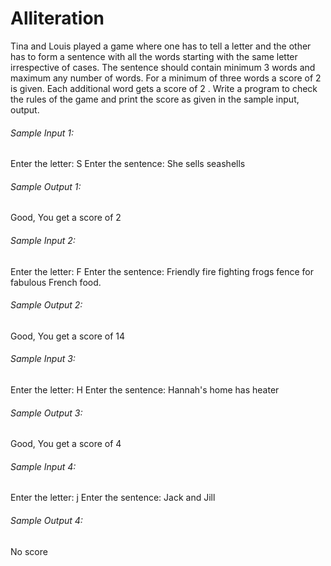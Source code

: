 # Alliteration

Tina and Louis played a game where one has to tell a letter and the other has to 
form a sentence with all the words starting with the same letter irrespective of cases. 
The sentence should contain minimum 3 words and maximum any number of words. 
For a minimum of three words a score of 2 is given. Each additional word gets 
a score of 2 . Write a program to check the rules of the game and print the 
score as given in the sample input, output.


###### Sample Input 1:
Enter the letter: S
Enter the sentence: She sells seashells

###### Sample Output 1:
Good, You get a score of 2


###### Sample Input 2:
Enter the letter: F
Enter the sentence: Friendly fire fighting frogs fence for fabulous French food.

###### Sample Output 2:
Good, You get a score of 14


###### Sample Input 3:
Enter the letter: H
Enter the sentence: Hannah's home has heater

###### Sample Output 3:
Good, You get a score of 4


###### Sample Input 4:
Enter the letter: j
Enter the sentence: Jack and Jill

###### Sample Output 4:
No score
